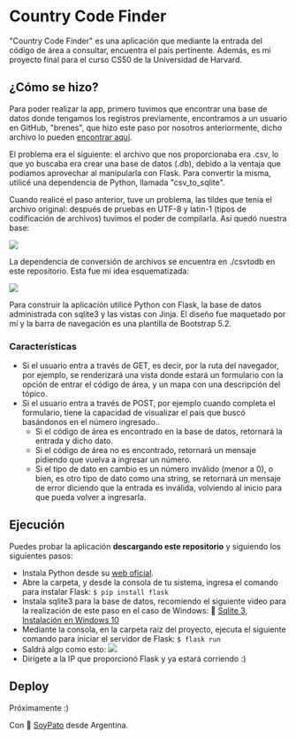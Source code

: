 # Country Code Finder
"Country Code Finder" es una aplicación que mediante la entrada del código de área a consultar, encuentra el país pertinente.
Además, es mi proyecto final para el curso CS50 de la Universidad de Harvard.

## ¿Cómo se hizo?
Para poder realizar la app, primero tuvimos que encontrar una base de datos donde tengamos los registros previamente, encontramos a un usuario en GitHub, "brenes", que hizo este paso por nosotros anteriormente, dicho archivo lo pueden [encontrar aquí](https://gist.github.com/brenes/1095110 "encontrar aquí").

El problema era el siguiente: el archivo que nos proporcionaba era .csv, lo que yo buscaba era crear una base de datos (.db), debido a la ventaja que podíamos aprovechar al manipularla con Flask. Para convertir la misma, utilicé una dependencia de Python, llamada "csv_to_sqlite".

Cuando realicé el paso anterior, tuve un problema, las tildes que tenía el archivo original: después de pruebas en UTF-8 y latin-1 (tipos de codificación de archivos) tuvimos el poder de compilarla. Así quedó nuestra base:

![](https://raw.githubusercontent.com/soypato/CountryCodeFinder/main/static/img/db.jpg)

La dependencia de conversión de archivos se encuentra en ./csvtodb en este repositorio. Esta fue mi idea esquematizada:

![](https://raw.githubusercontent.com/soypato/CountryCodeFinder/main/static/img/structure.jpg)

Para construir la aplicación utilicé Python con Flask, la base de datos administrada con sqlite3 y las vistas con Jinja. El diseño fue maquetado por mí y la barra de navegación es una plantilla de Bootstrap 5.2.

### Características
- Si el usuario entra a través de GET, es decir, por la ruta del navegador, por ejemplo, se renderizará una vista donde estará un formulario con la opción de entrar el código de área, y un mapa con una descripción del tópico.
- Si el usuario entra a través de POST, por ejemplo cuando completa el formulario, tiene la capacidad de visualizar el país que buscó basándonos en el número ingresado..
  - Si el código de área es encontrado en la base de datos, retornará la entrada y dicho dato.
  - Si el código de área no es encontrado, retornará un mensaje pidiendo que vuelva a ingresar un número.
  - Si el tipo de dato en cambio es un número inválido (menor a 0), o bien, es otro tipo de dato como una string, se retornará un mensaje de error diciendo que la entrada es inválida, volviendo al inicio para que pueda volver a ingresarla.
  
## Ejecución
Puedes probar la aplicación **descargando este repositorio** y siguiendo los siguientes pasos:
- Instala Python desde su [web oficial](https://www.python.org/ "web oficial").
- Abre la carpeta, y desde la consola de tu sistema, ingresa el comando para instalar Flask:
`$ pip install flask`
- Instala sqlite3 para la base de datos, recomiendo el siguiente video para la realización de este paso en el caso de Windows: 🔗 [Sqlite 3, Instalación en Windows 10](https://www.youtube.com/watch?v=X2r4Sky01lw "Sqlite 3, Instalación en Windows 10")
- Mediante la consola, en la carpeta raíz del proyecto, ejecuta el siguiente comando para iniciar el servidor de Flask:
`$ flask run`
- Saldrá algo como esto:
![](https://raw.githubusercontent.com/soypato/CountryCodeFinder/main/static/img/console.jpg)
- Dirígete a la IP que proporcionó Flask y ya estará corriendo :)

## Deploy
Próximamente :)

Con 💙 [SoyPato](https://soypato.github.io/ "SoyPato") desde Argentina.
